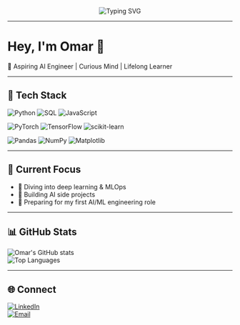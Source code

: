 <!-- Typing Banner -->
<p align="center">
  <img src="https://readme-typing-svg.herokuapp.com?font=Fira+Code&size=22&duration=3000&pause=1000&color=2F81F7&center=true&vCenter=true&width=600&lines=👋+Hey!+I'm+Omar;🚀+AI+Engineer+in+the+Making;💡+Building+%7C+Breaking+%7C+Learning" alt="Typing SVG" />
</p>

---

# Hey, I'm Omar 👋  

🚀 Aspiring AI Engineer | Curious Mind | Lifelong Learner  

---

## 🔧 Tech Stack  

![Python](https://img.shields.io/badge/Python-3776AB?style=for-the-badge&logo=python&logoColor=white)
![SQL](https://img.shields.io/badge/SQL-003B57?style=for-the-badge&logo=postgresql&logoColor=white)
![JavaScript](https://img.shields.io/badge/JavaScript-F7DF1E?style=for-the-badge&logo=javascript&logoColor=black)

![PyTorch](https://img.shields.io/badge/PyTorch-EE4C2C?style=for-the-badge&logo=pytorch&logoColor=white)
![TensorFlow](https://img.shields.io/badge/TensorFlow-FF6F00?style=for-the-badge&logo=tensorflow&logoColor=white)
![scikit-learn](https://img.shields.io/badge/scikit--learn-F7931E?style=for-the-badge&logo=scikitlearn&logoColor=white)

![Pandas](https://img.shields.io/badge/Pandas-150458?style=for-the-badge&logo=pandas&logoColor=white)
![NumPy](https://img.shields.io/badge/NumPy-013243?style=for-the-badge&logo=numpy&logoColor=white)
![Matplotlib](https://img.shields.io/badge/Matplotlib-11557c?style=for-the-badge&logo=plotly&logoColor=white)

---

## 📌 Current Focus  
- 🌱 Diving into deep learning & MLOps  
- 🤖 Building AI side projects 
- 🎯 Preparing for my first AI/ML engineering role  

---

## 📊 GitHub Stats  

![Omar's GitHub stats](https://github-readme-stats.vercel.app/api?username=OmarAboZein&show_icons=true&theme=default)  
![Top Languages](https://github-readme-stats.vercel.app/api/top-langs/?username=OmarAboZein&layout=compact&theme=default)  

---

## 🌐 Connect  

[![LinkedIn](https://img.shields.io/badge/LinkedIn-0A66C2?style=for-the-badge&logo=linkedin&logoColor=white)](https://www.linkedin.com/in/YOUR-LINKEDIN/)  
[![Email](https://img.shields.io/badge/Email-D14836?style=for-the-badge&logo=gmail&logoColor=white)](mailto:YOUR_EMAIL@example.com)  

